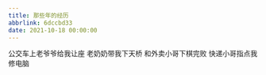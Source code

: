```yaml
---
title: 那些年的经历
abbrlink: 6dccbd33
date: 2021-10-18 00:00:00
---
```


公交车上老爷爷给我让座
老奶奶带我下天桥
和外卖小哥下棋完败
快递小哥指点我修电脑
